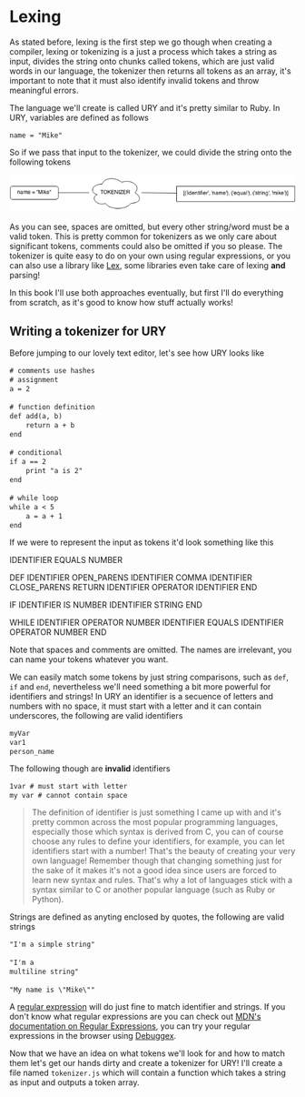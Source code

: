 # Lexing
As stated before, lexing is the first step we go though when creating a 
compiler, lexing or tokenizing is a just a process which takes a string as 
input, divides the string onto chunks called tokens, which are just valid words
in our language, the tokenizer then returns all tokens as an array, it's 
important to note that it must also identify invalid tokens and throw 
meaningful errors.

The language we'll create is called URY and it's pretty similar to Ruby. In 
URY, variables are defined as follows

    name = "Mike"

So if we pass that input to the tokenizer, we could divide the string onto
the following tokens

![How a lexer works](images/ch1-lexer.png)

As you can see, spaces are omitted, but every other string/word must be a valid
token. This is pretty common for tokenizers as we only care about significant 
tokens, comments could also be omitted if you so please. The tokenizer is quite 
easy to do on your own using regular expressions, or you can also use a library
like [Lex](http://dinosaur.compilertools.net/#lex), some libraries even take
care of lexing __and__ parsing!

In this book I'll use both approaches eventually, but first I'll do everything
from scratch, as it's good to know how stuff actually works!

## Writing a tokenizer for URY
Before jumping to our lovely text editor, let's see how URY looks like

    # comments use hashes
    # assignment
    a = 2 

    # function definition
    def add(a, b)
        return a + b
    end

    # conditional
    if a == 2
        print "a is 2"
    end

    # while loop
    while a < 5
        a = a + 1
    end

If we were to represent the input as tokens it'd look something like this

  IDENTIFIER EQUALS NUMBER

  DEF IDENTIFIER OPEN_PARENS IDENTIFIER COMMA IDENTIFIER CLOSE_PARENS
  RETURN IDENTIFIER OPERATOR IDENTIFIER
  END

  IF IDENTIFIER IS NUMBER
  IDENTIFIER STRING
  END

  WHILE IDENTIFIER OPERATOR NUMBER
  IDENTIFIER EQUALS IDENTIFIER OPERATOR NUMBER
  END

Note that spaces and comments are omitted. The names are irrelevant, you can 
name your tokens whatever you want.

We can easily match some tokens by just string comparisons, such as `def`, `if` 
and `end`, nevertheless we'll need something a bit more powerful for 
identifiers and strings! In URY an identifier is a secuence of letters and 
numbers with no space, it must start with a letter and it can contain 
underscores, the following are valid identifiers

    myVar
    var1
    person_name

The following though are __invalid__ identifiers

    1var # must start with letter
    my var # cannot contain space

 > The definition of identifier is just something I came up with and it's pretty
 > common across the most popular programming languages, especially those which
 > syntax is derived from C, you can of course choose any rules to define your
 > identifiers, for example, you can let identifiers start with a number! That's
 > the beauty of creating your very own language! Remember though that changing 
 > something just for the sake of it makes it's not a good idea since users are
 > forced to learn new syntax and rules. That's why a lot of languages stick with 
 > a syntax similar to C or another popular language (such as Ruby or Python).

Strings are defined as anyting enclosed by quotes, the following are valid strings

    "I'm a simple string"

    "I'm a
    multiline string"

    "My name is \"Mike\""

A [regular expression](http://en.wikipedia.org/wiki/Regular_expression) will do
just fine to match identifier and strings. If you don't know what regular 
expressions are you can check out [MDN's documentation on Regular Expressions](https://developer.mozilla.org/en/docs/Web/JavaScript/Guide/Regular_Expressions),
you can try your regular expressions in the browser using [Debuggex](https://www.debuggex.com/).

Now that we have an idea on what tokens we'll look for and how to match them 
let's get our hands dirty and create a tokenizer for URY! I'll create a file
named `tokenizer.js` which will contain a function which takes a string as
input and outputs a token array.
